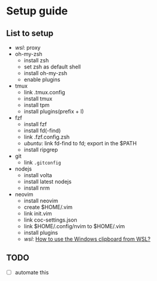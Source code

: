 # Setup guide

## List to setup
- _wsl_: proxy
- oh-my-zsh
  * install zsh
  * set zsh as default shell
  * install oh-my-zsh
  * enable plugins
- tmux
  * link .tmux.config
  * install tmux
  * install tpm
  * install plugins(prefix + I)
- fzf
  * install fzf
  * install fd(-find)
  * link .fzf.config.zsh
  * _ubuntu_: link fd-find to fd; export in the $PATH
  * install ripgrep
- git
  * link `.gitconfig`
- nodejs
  * install volta
  * install latest nodejs
  * install nrm
- neovim
  * install neovim
  * create $HOME/.vim
  * link init.vim
  * link coc-settings.json
  * link $HOME/.config/nvim to $HOME/.vim
  * install plugins
  * _wsl_: [How to use the Windows clipboard from WSL?](https://github.com/neovim/neovim/wiki/FAQ#how-to-use-the-windows-clipboard-from-wsl)

## TODO
- [ ] automate this
